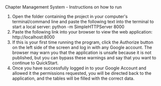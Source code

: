 Chapter Management System - Instructions on how to run
1. Open the folder containing the project in your computer's terminal/command line and paste the following text into the terminal to start a local server: python -m SimpleHTTPServer 8000
2.  Paste the following link into your browser to view the web application: http://localhost:8000
3. If this is your first time running the program, click the Authorize button on the left side of the screen and log in with any Google account. The browser may warn you that the application is unsafe because it is not published, but you can bypass these warnings and say that you want to continue to QuickStart.
4. Once you have successfully logged in to your Google Account and allowed it the permissions requested, you will be directed back to the application, and the tables will be filled with the correct data.